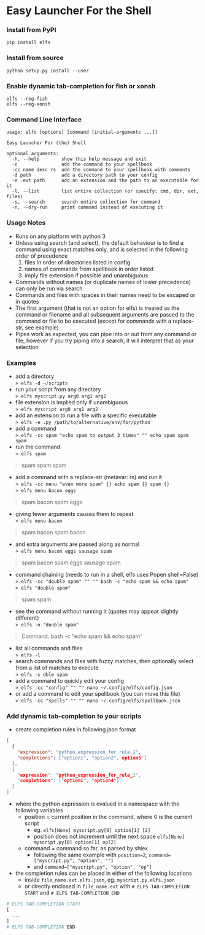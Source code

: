 # Easy Launcher For the Shell
### Install from PyPI
```
pip install elfs
```
### Install from source
```
python setup.py install --user
```
### Enable dynamic tab-completion for fish or xonsh
```
elfs --reg-fish
elfs --reg-xonsh
```
### Command Line Interface
```
usage: elfs [options] [command [initial-arguments ...]]

Easy Launcher For (the) Shell

optional arguments:
  -h, --help        show this help message and exit
  -c                add the command to your spellbook
  -cc name desc rs  add the command to your spellbook with comments
  -d path           add a directory path to your config
  -e .ext path      add an extension and the path to an executable for it
  -l, --list        list entire collection (or specify: cmd, dir, ext, files)
  -s, --search      search entire collection for command
  -n, --dry-run     print command instead of executing it
```
### Usage Notes
- Runs on any platform with python 3
- Unless using search (and select), the default behaviour is to find a command using exact matches only, and is selected in the following order of precedence
  1. files in order of directories listed in config
  2. names of commands from spellbook in order listed
  3. imply file extension if possible and unambiguous
- Commands without names (or duplicate names of lower precedence) can only be run via search
- Commands and files with spaces in their names need to be escaped or in quotes
- The first argument (that is not an option for elfs) is treated as the command or filename and all subsequent arguments are passed to the command or file to be executed (except for commands with a replace-str, see example)
- Pipes work as expected, you can pipe into or out from any command or file, however if you try piping into a search, it will interpret that as your selection
### Examples
- add a directory  
```> elfs -d ~/scripts```
- run your script from any directory  
```> elfs myscript.py arg0 arg1 arg2```
- file extension is implied only if unambiguous  
```> elfs myscript arg0 arg1 arg2```
- add an extension to run a file with a specific executable  
```> elfs -e .py /path/to/alternative/env/for/python```
- add a command  
```> elfs -cc spam "echo spam to output 3 times" "" echo spam spam spam```
- run the command  
```> elfs spam```
> spam spam spam
- add a command with a replace-str (metavar: rs) and run it  
```> elfs -cc menu "even more spam" {} echo spam {} spam {}```  
```> elfs menu bacon eggs```
> spam bacon spam eggs
- giving fewer arguments causes them to repeat  
```> elfs menu bacon```
> spam bacon spam bacon
- and extra arguments are passed along as normal  
```> elfs menu bacon eggs sausage spam```
> spam bacon spam eggs sausage spam
- command chaining (needs to run in a shell, elfs uses Popen shell=False)  
```> elfs -cc "double spam" "" "" bash -c "echo spam && echo spam"```  
```> elfs "double spam"```
> spam spam
- see the command without running it (quotes may appear slightly different)  
```> elfs -n "double spam"```
> Command: bash -c "echo spam && echo spam"
- list all commands and files  
```> elfs -l```
- search commands and files with fuzzy matches, then optionally select from a list of matches to execute  
```> elfs -s dble spam```
- add a command to quickly edit your config  
```> elfs -cc "config" "" "" nano ~/.config/elfs/config.json```
- or add a command to edit your spellbook (you can move this file)  
```> elfs -cc "spells" "" "" nano ~/.config/elfs/spellbook.json```
### Add dynamic tab-completion to your scripts
- create completion rules in following json format
```json
[
  {
    "expression": "python_expression_for_rule_1",
    "completions": ["option1", "option2", option3"]
  },
  {
    "expression": "python_expression_for_rule_2",
    "completions": ["option1", "option4"]
  }
]
```
- where the python expression is evalued in a namespace with the following variables
  - position = current position in the command, where 0 is the current script
    - eg. `elfs[None] myscript.py[0] option[1] [2]`
    - position does not increment until the next space `elfs[None] myscript.py[0] option[1] op[2]`
  - command = command so far, as parsed by shlex
    - following the same example with `position=2`, `command=["myscript.py", "option", ""]`
    - and `command=["myscript.py", "option", "op"]`
- the completion rules can be placed in either of the following locations
  - inside `file_name.ext.elfs.json`, eg. `myscript.py.elfs.json`
  - or directly enclosed in `file_name.ext` with `# ELFS TAB-COMPLETION START` and `# ELFS TAB-COMPLETION END`
```python
# ELFS TAB-COMPLETION START
[
  ...
]
# ELFS TAB-COMPLETION END
```
